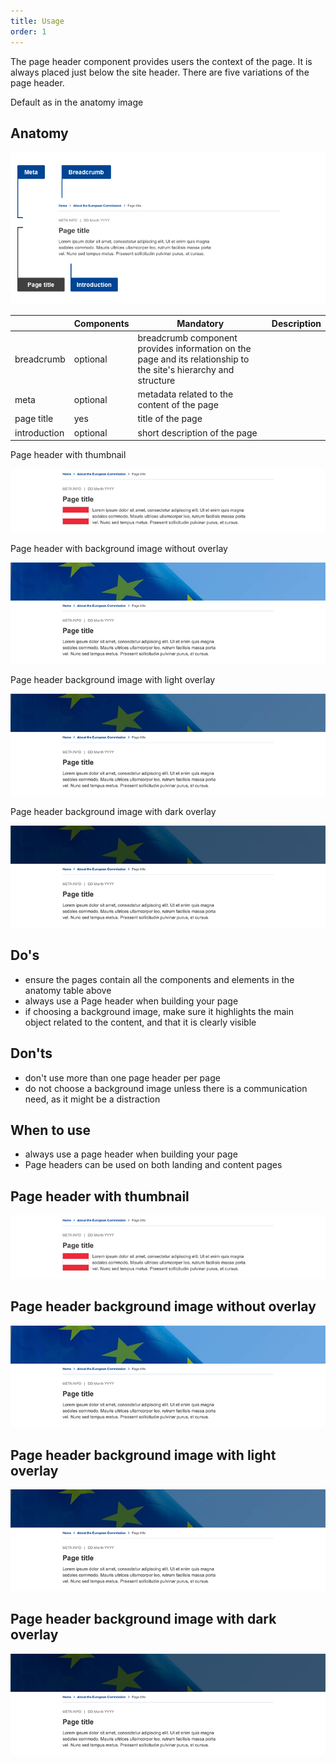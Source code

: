 ```yaml
---
title: Usage
order: 1
---
```

The page header component provides users the context of the page. It is always placed just below the site header. There are five variations of the page header.

Default as in the anatomy image

## Anatomy

>

![](/cms-images/standardised-page-header.png)

|                                                                                     | Components | Mandatory                                                                                                        | Description |
| ----------------------------------------------------------------------------------- | ---------- | ---------------------------------------------------------------------------------------------------------------- | ----------- |
| <Link to="/ec/components/navigation/breadcrumb/usage/" standalone>breadcrumb</Link> | optional   | breadcrumb component provides information on the page and its relationship to the site's hierarchy and structure |             |
| meta                                                                                | optional   | metadata related to the content of the page                                                                      |             |
| page title                                                                          | yes        | title of the page                                                                                                |             |
| introduction                                                                        | optional   | short description of the page                                                                                    |             |

Page header with thumbnail

![](/cms-images/ec_ph_st_thumb_l_734px.png)

Page header with background image without overlay

![](/cms-images/ec_ph_stan_image_l_734px.png)

Page header background image with light overlay

![](/cms-images/ec_ph_stan_light_l_734px.png)

Page header background image with dark overlay

![](/cms-images/ec_ph_stan_dark_l_734px.png)

## Do's

- ensure the pages contain all the components and elements in the anatomy table above
- always use a Page header when building your page
- if choosing a background image, make sure it highlights the main object related to the content, and that it is clearly visible

## Don'ts

- don't use more than one page header per page
- do not choose a background image unless there is a communication need, as it might be a distraction

## When to use

- always use a page header when building your page
- Page headers can be used on both landing and content pages

## Page header with thumbnail

![](/cms-images/ec_ph_st_thumb_l_734px.png)

## Page header background image without overlay

![](/cms-images/ec_ph_stan_image_l_734px.png)

## Page header background image with light overlay

![](/cms-images/ec_ph_stan_light_l_734px.png)

## Page header background image with dark overlay

![](/cms-images/ec_ph_stan_dark_l_734px.png)
